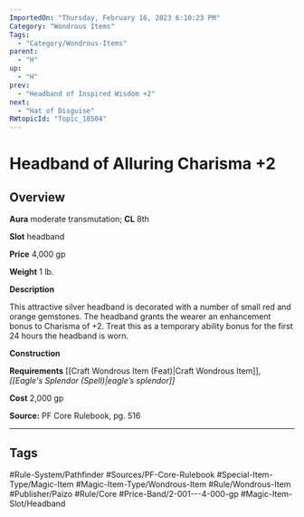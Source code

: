 ```yaml
---
ImportedOn: "Thursday, February 16, 2023 6:10:23 PM"
Category: "Wondrous Items"
Tags:
  - "Category/Wondrous-Items"
parent:
  - "H"
up:
  - "H"
prev:
  - "Headband of Inspired Wisdom +2"
next:
  - "Hat of Disguise"
RWtopicId: "Topic_18504"
---
```

# Headband of Alluring Charisma +2
## Overview
**Aura** moderate transmutation; **CL** 8th

**Slot** headband

**Price** 4,000 gp

**Weight** 1 lb.

**Description**

This attractive silver headband is decorated with a number of small red and orange gemstones. The headband grants the wearer an enhancement bonus to Charisma of +2. Treat this as a temporary ability bonus for the first 24 hours the headband is worn.

**Construction**

**Requirements** [[Craft Wondrous Item (Feat)|Craft Wondrous Item]], *[[Eagle's Splendor (Spell)|eagle’s splendor]]*

**Cost** 2,000 gp

**Source:** PF Core Rulebook, pg. 516


---
## Tags
#Rule-System/Pathfinder #Sources/PF-Core-Rulebook #Special-Item-Type/Magic-Item #Magic-Item-Type/Wondrous-Item #Rule/Wondrous-Item #Publisher/Paizo #Rule/Core #Price-Band/2-001---4-000-gp #Magic-Item-Slot/Headband

